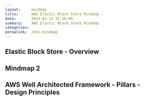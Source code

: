 ```yaml
---
layout:     mindmap
title:      AWS Elastic Block Store Mindmap
date:       2024-01-13 15:26:00
summary:    AWS Elastic Block Store Mindmap
categories:  
permalink:  /ebs-mindmap
---
```


## Elastic Block Store - Overview

<div class="markmap">
<script type="text/template">
---
markmap:
  colorFreezeLevel: 2
---
- EBS
    - Network Storage
    - Fast Bootup
    - Provisioned Capacity
      - Increase as you need it
        Even at runtime
    - Tied to an AZ
      - To copy to different AZ
        create a snapshot & copy it

</script>
</div>

## Mindmap 2

<div class="markmap">
<script type="text/template">
---
markmap:
  colorFreezeLevel: 2
---
- EBS 2
    - Network Storage
    - Fast Bootup
    - Provisioned Capacity
      - Increase as you need it 
      - Even at runtime
    - Tied to an AZ
      - 1: Copy to different AZ
      - 2: Create a snapshot 

</script>
</div>

## AWS Well Architected Framework - Pillars - Design Principles

<div class="markmap">
<script type="text/template">
---
markmap:
  colorFreezeLevel: 2
---

- Pillars
    - Operational excellence
        - Perform operations as code
        - Frequent, small, reversible change
        - Anticipate and learn from failure
        - Use managed services
    - Security
        - Maintain traceability
        - Apply security at all layers
        - Protect data in transit and at rest
    - Reliability
        - Automatically recover from failure
        - Stop guessing capacity
        - Manage change with automation (IaC)
    - Performance efficiency
        - Go global in minutes
        - Use serverless architectures
    - Cost optimization
        - Implement Cloud Financial Management
        - Analyze and attribute expenditure
    - Sustainability
        - Understand your impact
        - Establish sustainability goals
        - Maximize utilization
        - Reduce the downstream impact
</script>
</div>
